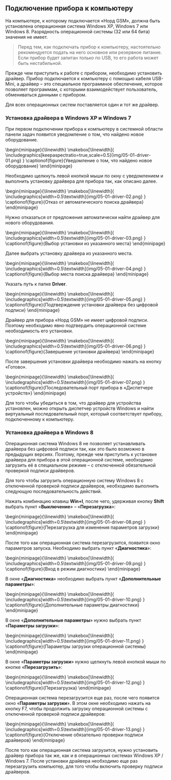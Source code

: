 ## Подключение прибора к компьютеру

На компьютере, к которому подключается «Норд GSM», должна быть установлена операционная система Windows XP, Windows 7 или Windows 8. Разрядность операционной системы (32 или 64 бита) значения не имеет.

> Перед тем, как подключать прибор к компьютеру, настоятельно рекомендуется подать на него основное или резервное питание. Если прибор будет запитан *только* по USB, то его работа может быть нестабильной.

Прежде чем приступить к работе с прибором, необходимо установить драйвер. Прибор подключается к компьютеру с помощью кабеля USB-Mini, а драйвер – это специальное программное обеспечение, которое позволяет программам, с которыми взаимодействует пользователь, обмениваться данными с прибором.

Для всех операционных систем поставляется один и тот же драйвер.

### Установка драйвера в Windows XP и Windows 7

При первом подключении прибора к компьютеру в системной области панели задач появится уведомление о том, что найдено новое оборудование.

\begin{minipage}{\linewidth}
	\makebox[\linewidth]{
 		\includegraphics[keepaspectratio=true,scale=0.5]{img/05-01-driver-01.png}
 	}
	\captionof{figure}{Уведомление о том, что найдено новое оборудование}
\end{minipage}


Необходимо щелкнуть левой кнопкой мыши по окну с уведомлением и выполнить установку драйвера для прибора так, как описано далее.

\begin{minipage}{\linewidth}
	\makebox[\linewidth]{
 		\includegraphics[width=0.5\textwidth]{img/05-01-driver-02.png}
 	}
	\captionof{figure}{Отказ от автоматического поиска драйвера}
\end{minipage}

Нужно отказаться от предложения автоматически найти драйвер для нового оборудования.

\begin{minipage}{\linewidth}
	\makebox[\linewidth]{
 		\includegraphics[width=0.5\textwidth]{img/05-01-driver-03.png}
 	}
	\captionof{figure}{Выбор установки из указанного места}
\end{minipage}

Далее выбрать установку драйвера из указанного места.

\begin{minipage}{\linewidth}
	\makebox[\linewidth]{
 		\includegraphics[width=0.5\textwidth]{img/05-01-driver-04.png}
 	}
	\captionof{figure}{Выбор места поиска драйвера}
\end{minipage}

Указать путь к папке **Driver**.

\begin{minipage}{\linewidth}
	\makebox[\linewidth]{
 		\includegraphics[width=0.5\textwidth]{img/05-01-driver-05.png}
 	}
	\captionof{figure}{Подтверждение установки драйвера без цифровой подписи}
\end{minipage}

Драйвер для прибора «Норд GSM» не имеет цифровой подписи. Поэтому необходимо явно подтвердить операционной системе необходимость его установки.

\begin{minipage}{\linewidth}
	\makebox[\linewidth]{
 		\includegraphics[width=0.5\textwidth]{img/05-01-driver-06.png}
 	}
	\captionof{figure}{Завершение установки драйвера}
\end{minipage}

После завершения установки драйвера необходимо нажать на кнопку «Готово».

\begin{minipage}{\linewidth}
	\makebox[\linewidth]{
 		\includegraphics[width=0.5\textwidth]{img/05-01-driver-07.png}
 	}
	\captionof{figure}{Последовательный порт прибора в «Диспетчере устройств»}
\end{minipage}

Для того чтобы убедиться в том, что драйвер для устройства установлен, можно открыть диспетчер устройств Windows и найти виртуальный последовательный порт, который соответствует прибору, подключенному к компьютеру.

### Установка драйвера в Windows 8

Операционная система Windows 8 не позволяет устанавливать драйвера без цифровой подписи так, как это было возможно в предыдущих версиях. Поэтому, прежде чем приступить к установке драйвера для прибора в этой операционной системе, необходимо загрузить её в специальном режиме – с  отключенной обязательной проверкой подписи драйверов.

Для того чтобы загрузить операционную систему Windows 8 с отключенной проверкой подписи драйверов, необходимо выполнить следующую последовательность действий.

Нажать комбинацию клавиш **Win+I**, после чего, удерживая кнопку **Shift** выбрать пункт «**Выключение**» – «**Перезагрузка**»:

\begin{minipage}{\linewidth}
	\makebox[\linewidth]{
 		\includegraphics[width=0.5\textwidth]{img/05-01-driver-08.png}
 	}
	\captionof{figure}{Перезагрузка для изменения параметров загрузки}
\end{minipage}

После того как операционная система перезагрузится, появится окно параметров запуска. Необходимо выбрать пункт «**Диагностика**»:

\begin{minipage}{\linewidth}
	\makebox[\linewidth]{
 		\includegraphics[width=0.5\textwidth]{img/05-01-driver-09.png}
 	}
	\captionof{figure}{Вход в режим диагностики}
\end{minipage}

В окне «**Диагностика**» необходимо выбрать пункт «**Дополнительные параметры**»:

\begin{minipage}{\linewidth}
	\makebox[\linewidth]{
 		\includegraphics[width=0.5\textwidth]{img/05-01-driver-10.png}
 	}
	\captionof{figure}{Дополнительные параметры диагностики}
\end{minipage}

В окне «**Дополнительные параметры**» нужно выбрать пункт «**Параметры загрузки**»:

\begin{minipage}{\linewidth}
	\makebox[\linewidth]{
 		\includegraphics[width=0.5\textwidth]{img/05-01-driver-11.png}
 	}
	\captionof{figure}{Параметры загрузки операционной системы}
\end{minipage}

В окне «**Параметры загрузки**» нужно щелкнуть левой кнопкой мыши по кнопке «**Перезагрузить**»:

\begin{minipage}{\linewidth}
	\makebox[\linewidth]{
 		\includegraphics[width=0.5\textwidth]{img/05-01-driver-12.png}
 	}
	\captionof{figure}{Перезагрузка}
\end{minipage}

Операционная система перезагрузится еще раз, после чего появится окно «**Параметры загрузки**». В этом окне необходимо нажать на кнопку F7, чтобы продолжить загрузку операционной системы с отключенной проверкой подписи драйверов:

\begin{minipage}{\linewidth}
	\makebox[\linewidth]{
 		\includegraphics[width=0.5\textwidth]{img/05-01-driver-13.png}
 	}
	\captionof{figure}{Отключение обязательно проверки подписи драйверов}
\end{minipage}

После того как операционная система загрузится, нужно установить драйвер прибора так же, как и в операционных системах Windows XP / Windows 7. После установки драйвера необходимо еще раз перезагрузить компьютер, для того чтобы включить проверку подписи драйверов.

